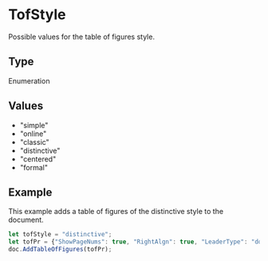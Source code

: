 # TofStyle

Possible values for the table of figures style.

## Type

Enumeration

## Values

- "simple"
- "online"
- "classic"
- "distinctive"
- "centered"
- "formal"


## Example

This example adds a table of figures of the distinctive style to the document.

```javascript editor-xlsx
let tofStyle = "distinctive";
let tofPr = {"ShowPageNums": true, "RightAlgn": true, "LeaderType": "dot", "FormatAsLinks": true, "BuildFrom": "Figure", "LabelNumber": true, "TofStyle": tofStyle};
doc.AddTableOfFigures(tofPr);
```
